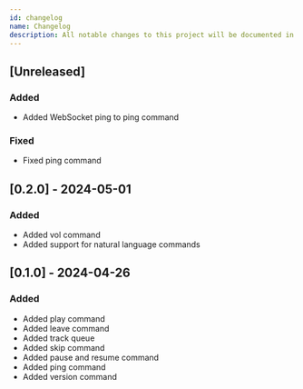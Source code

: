 ```yaml
---
id: changelog
name: Changelog
description: All notable changes to this project will be documented in this file.
---
```


## [Unreleased]

### Added

- Added WebSocket ping to ping command

### Fixed

- Fixed ping command

## [0.2.0] - 2024-05-01

### Added

- Added vol command
- Added support for natural language commands

## [0.1.0] - 2024-04-26

### Added

- Added play command
- Added leave command
- Added track queue
- Added skip command
- Added pause and resume command
- Added ping command
- Added version command

